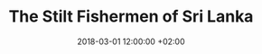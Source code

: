 ---
title: The Stilt Fishermen of Sri Lanka
date: 2018-03-01 12:00:00 +02:00
# Posted 2020-04-27
tags: [Photography, Travel, Sri Lanka]
description: Traveling around Sri Lanka on three wheels
# image:
---